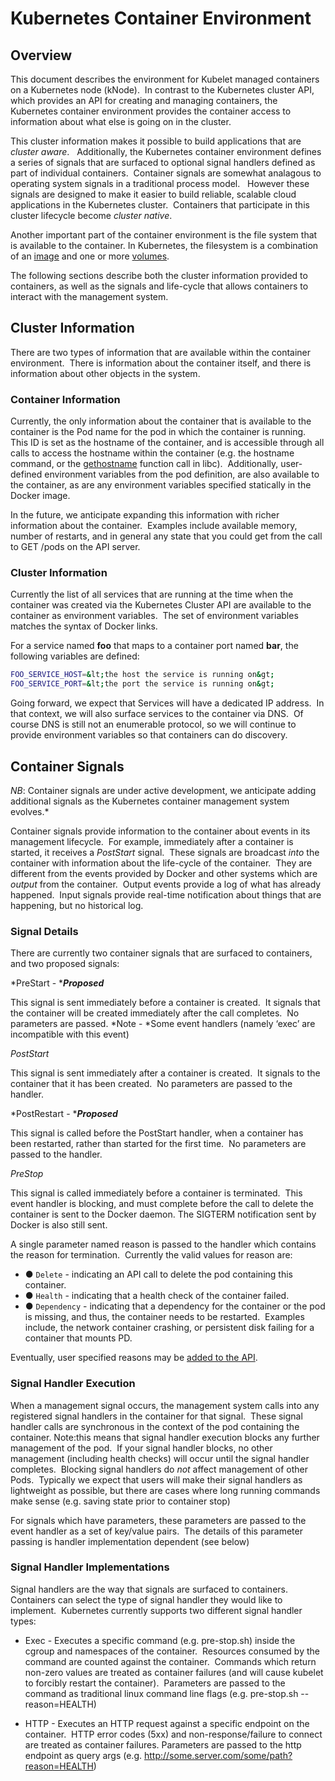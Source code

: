
# Kubernetes Container Environment

## Overview
This document describes the environment for Kubelet managed containers on a Kubernetes node (kNode).  In contrast to the Kubernetes cluster API, which provides an API for creating and managing containers, the Kubernetes container environment provides the container access to information about what else is going on in the cluster. 

This cluster information makes it possible to build applications that are *cluster aware*.  
Additionally, the Kubernetes container environment defines a series of signals that are surfaced to optional signal handlers defined as part of individual containers.  Container signals are somewhat analagous to operating system signals in a traditional process model.   However these signals are designed to make it easier to build reliable, scalable cloud applications in the Kubernetes cluster.  Containers that participate in this cluster lifecycle become *cluster native*. 

Another important part of the container environment is the file system that is available to the container.  In Kubernetes, the filesystem is a combination of an [image](./images.md) and one or more [volumes](./volumes.md).


The following sections describe both the cluster information provided to containers, as well as the signals and life-cycle that allows containers to interact with the management system.

## Cluster Information
There are two types of information that are available within the container environment.  There is information about the container itself, and there is information about other objects in the system.

### Container Information
Currently, the only information about the container that is available to the container is the Pod name for the pod in which the container is running.  This ID is set as the hostname of the container, and is accessible through all calls to access the hostname within the container (e.g. the hostname command, or the [gethostname][1] function call in libc).  Additionally, user-defined environment variables from the pod definition, are also available to the container, as are any environment variables specified statically in the Docker image.

In the future, we anticipate expanding this information with richer information about the container.  Examples include available memory, number of restarts, and in general any state that you could get from the call to GET /pods on the API server.

### Cluster Information
Currently the list of all services that are running at the time when the container was created via the Kubernetes Cluster API are available to the container as environment variables.  The set of environment variables matches the syntax of Docker links.

For a service named **foo** that maps to a container port named **bar**, the following variables are defined:

```sh
FOO_SERVICE_HOST=&lt;the host the service is running on&gt;
FOO_SERVICE_PORT=&lt;the port the service is running on&gt;
```

Going forward, we expect that Services will have a dedicated IP address.  In that context, we will also surface services to the container via DNS.  Of course DNS is still not an enumerable protocol, so we will continue to provide environment variables so that containers can do discovery.

## Container Signals
*NB*: Container signals are under active development, we anticipate adding additional signals as the Kubernetes container management system evolves.*

Container signals provide information to the container about events in its management lifecycle.  For example, immediately after a container is started, it receives a *PostStart* signal.  These signals are broadcast *into* the container with information about the life-cycle of the container.  They are different from the events provided by Docker and other systems which are *output* from the container.  Output events provide a log of what has already happened.  Input signals provide real-time notification about things that are happening, but no historical log.  

### Signal Details
There are currently two container signals that are surfaced to containers, and two proposed signals:

*PreStart - ****Proposed***

This signal is sent immediately before a container is created.  It signals that the container will be created immediately after the call completes.  No parameters are passed. *Note - *Some event handlers (namely ‘exec’ are incompatible with this event)

*PostStart*

This signal is sent immediately after a container is created.  It signals to the container that it has been created.  No parameters are passed to the handler.

*PostRestart - ****Proposed***

This signal is called before the PostStart handler, when a container has been restarted, rather than started for the first time.  No parameters are passed to the handler.

*PreStop*

This signal is called immediately before a container is terminated.  This event handler is blocking, and must complete before the call to delete the container is sent to the Docker daemon.  The SIGTERM notification sent by Docker is also still sent.

A single parameter named reason is passed to the handler which contains the reason for termination.  Currently the valid values for reason are:
* ●	```Delete``` - indicating an API call to delete the pod containing this container.
* ●	```Health``` - indicating that a health check of the container failed.
* ●	```Dependency``` - indicating that a dependency for the container or the pod is missing, and thus, the container needs to be restarted.  Examples include, the network container crashing, or persistent disk failing for a container that mounts PD.

Eventually, user specified reasons may be [added to the API](https://github.com/GoogleCloudPlatform/kubernetes/issues/137).


### Signal Handler Execution
When a management signal occurs, the management system calls into any registered signal handlers in the container for that signal.  These signal handler calls are synchronous in the context of the pod containing the container. Note:this means that signal handler execution blocks any further management of the pod.  If your signal handler blocks, no other management (including health checks) will occur until the signal handler completes.  Blocking signal handlers do *not* affect management of other Pods.  Typically we expect that users will make their signal handlers as lightweight as possible, but there are cases where long running commands make sense (e.g. saving state prior to container stop)

For signals which have parameters, these parameters are passed to the event handler as a set of key/value pairs.  The details of this parameter passing is handler implementation dependent (see below)

### Signal Handler Implementations
Signal handlers are the way that signals are surfaced to containers.  Containers can select the type of signal handler they would like to implement.  Kubernetes currently supports two different signal handler types:

   * Exec - Executes a specific command (e.g. pre-stop.sh) inside the cgroup and namespaces of the container.  Resources consumed by the command are counted against the container.  Commands which return non-zero values are treated as container failures (and will cause kubelet to forcibly restart the container).  Parameters are passed to the command as traditional linux command line flags (e.g. pre-stop.sh --reason=HEALTH)

   * HTTP - Executes an HTTP request against a specific endpoint on the container.  HTTP error codes (5xx) and non-response/failure to connect are treated as container failures. Parameters are passed to the http endpoint as query args (e.g. http://some.server.com/some/path?reason=HEALTH)

[1]: http://man7.org/linux/man-pages/man2/gethostname.2.html
